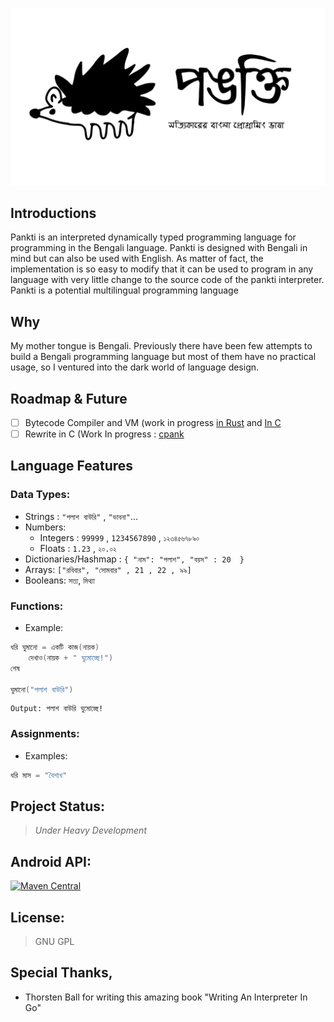 ![Pankti Programming Language](./images/pankti_cover.jpg)

## Introductions

Pankti is an interpreted dynamically typed programming language for programming in the Bengali language. Pankti is designed with Bengali in mind but can also be used with English. As matter of fact, the implementation is so easy to modify that it can be used to program in any language with very little change to the source code of the pankti interpreter. Pankti is a potential multilingual programming language

## Why
My mother tongue is Bengali. Previously there have been few attempts to build a Bengali programming language but most of them have no practical usage, so I ventured into the dark world of language design.

## Roadmap & Future
* [ ] Bytecode Compiler and VM (work in progress [in Rust](https://git.sr.ht/~bauripalash/pankti) and [In C](https://github.com/bauripalash/cpank)
* [ ] Rewrite in C (Work In progress : [cpank](https://github.com/bauripalash/cpank)

## Language Features
###  Data Types:
* Strings : `"পলাশ বাউরি"` , `"ভাবনা"`...
* Numbers:
    - Integers : `99999` , `1234567890` , `১২৩৪৫৬৭৮৯০`
    - Floats : `1.23` , `২০.০২`
* Dictionaries/Hashmap : `{ "নাম": "পলাশ", "বয়স" : 20  }`
* Arrays: `["রবিবার", "সোমবার" , 21 , 22 , ৯৯]`
* Booleans: `সত্য`, `মিথ্যা`

### Functions:
* Example:
```go
ধরি ঘুমানো = একটি কাজ(নায়ক)
    দেখাও(নায়ক + " ঘুমোচ্ছে!")
শেষ

ঘুমানো("পলাশ বাউরি")
```
```
Output: পলাশ বাউরি ঘুমোচ্ছে!
```
### Assignments:
* Examples:
```go
ধরি মাস = "বৈশাখ"
```

## Project Status:
> *Under Heavy Development*

## Android API:

[![Maven Central](https://img.shields.io/maven-central/v/in.palashbauri/panktijapi)](https://central.sonatype.dev/artifact/in.palashbauri/panktijapi/0.1.1-alpha.1)

## License:
> GNU GPL

## Special Thanks,
* Thorsten Ball for writing this amazing book "Writing An Interpreter In Go"
